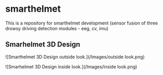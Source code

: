 # smarthelmet
This is a repository for smarthelmet development (sensor fusion of three drowsy driving detection modules - eeg, cv, imu)

## Smarhelmet 3D Design


![Smarthelmet 3D Design outside look.](/Images/outside look.png)

![Smarhelmet 3D Design inside look.](/Images/inside look.png)

